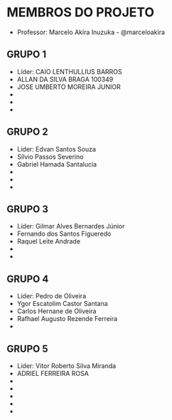 MEMBROS DO PROJETO
==================

* Professor: Marcelo Akira Inuzuka - @marceloakira

GRUPO 1
-------
* Líder: CAIO LENTHULLIUS BARROS
* ALLAN DA SILVA BRAGA 100349
* JOSE UMBERTO MOREIRA JUNIOR
* 
* 
* 


GRUPO 2
-------
* Líder: Edvan Santos Souza
* Sílvio Passos Severino
* Gabriel Hamada Santalucia
* 
* 
* 

GRUPO 3
-------
* Líder: Gilmar Alves Bernardes Júnior
* Fernando dos Santos Figueredo
* Raquel Leite Andrade
* 
* 


GRUPO 4
-------
* Líder: Pedro de Oliveira
* Ygor Escatolim Castor Santana
* Carlos Hernane de Oliveira
* Rafhael Augusto Rezende Ferreira
* 

GRUPO 5
-------
* Líder: Vitor Roberto Silva Miranda
* ADRIEL FERREIRA ROSA
* 
* 
* 
*
*
